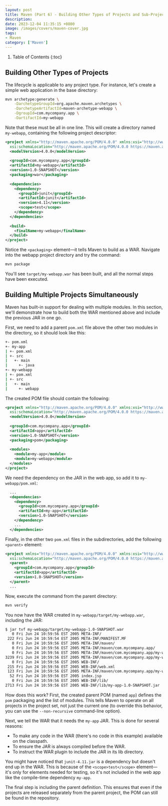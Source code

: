 ```yaml
---
layout: post 
title: Maven (Part 6) - Building Other Types of Projects and Sub-Projects
description:
date: 2023-12-04 11:35:15 +0800 
image: /images/covers/maven-cover.jpg
tags:
- Maven
category: ['Maven']
---
```


1. Table of Contents
{:toc}

## Building Other Types of Projects

The lifecycle is applicable to any project type. For instance, let's create a simple web application in the base directory:

```bash
mvn archetype:generate \
    -DarchetypeGroupId=org.apache.maven.archetypes \
    -DarchetypeArtifactId=maven-archetype-webapp \
    -DgroupId=com.mycompany.app \
    -DartifactId=my-webapp
```

Note that these must be all in one line. This will create a directory named `my-webapp`, containing the following project descriptor:

```xml
<project xmlns="http://maven.apache.org/POM/4.0.0" xmlns:xsi="http://www.w3.org/2001/XMLSchema-instance"
  xsi:schemaLocation="http://maven.apache.org/POM/4.0.0 https://maven.apache.org/xsd/maven-4.0.0.xsd">
  <modelVersion>4.0.0</modelVersion>
 
  <groupId>com.mycompany.app</groupId>
  <artifactId>my-webapp</artifactId>
  <version>1.0-SNAPSHOT</version>
  <packaging>war</packaging>
 
  <dependencies>
    <dependency>
      <groupId>junit</groupId>
      <artifactId>junit</artifactId>
      <version>4.11</version>
      <scope>test</scope>
    </dependency>
  </dependencies>
 
  <build>
    <finalName>my-webapp</finalName>
  </build>
</project>
```

Notice the `<packaging>` element—it tells Maven to build as a WAR. Navigate into the webapp project directory and try the command:

```bash
mvn package
```

You'll see `target/my-webapp.war` has been built, and all the normal steps have been executed.

## Building Multiple Projects Simultaneously

Maven has built-in support for dealing with multiple modules. In this section, we'll demonstrate how to build both the WAR mentioned above and include the previous JAR in one go.

First, we need to add a parent `pom.xml` file above the other two modules in the directory, so it should look like this:

```bash
+- pom.xml
+- my-app
| +- pom.xml
| +- src
|   +- main
|     +- java
+- my-webapp
| +- pom.xml
| +- src
|   +- main
|     +- webapp
```

The created POM file should contain the following:

```xml
<project xmlns="http://maven.apache.org/POM/4.0.0" xmlns:xsi="http://www.w3.org/2001/XMLSchema-instance"
  xsi:schemaLocation="http://maven.apache.org/POM/4.0.0 https://maven.apache.org/xsd/maven-4.0.0.xsd">
  <modelVersion>4.0.0</modelVersion>
 
  <groupId>com.mycompany.app</groupId>
  <artifactId>app</artifactId>
  <version>1.0-SNAPSHOT</version>
  <packaging>pom</packaging>
 
  <modules>
    <module>my-app</module>
    <module>my-webapp</module>
  </modules>
</project>
```

We need the dependency on the JAR in the web app, so add it to `my-webapp/pom.xml`:

```xml
  ...
  <dependencies>
    <dependency>
      <groupId>com.mycompany.app</groupId>
      <artifactId>my-app</artifactId>
      <version>1.0-SNAPSHOT</version>
    </dependency>
    ...
  </dependencies>
```

Finally, in the other two `pom.xml` files in the subdirectories, add the following `<parent>` element:

```xml
<project xmlns="http://maven.apache.org/POM/4.0.0" xmlns:xsi="http://www.w3.org/2001/XMLSchema-instance"
  xsi:schemaLocation="http://maven.apache.org/POM/4.0.0 https://maven.apache.org/xsd/maven-4.0.0.xsd">
  <parent>
    <groupId>com.mycompany.app</groupId>
    <artifactId>app</artifactId>
    <version>1.0-SNAPSHOT</version>
  </parent>
  ...
```

Now, execute the command from the parent directory:

```bash
mvn verify
```

You now have the WAR created in `my-webapp/target/my-webapp.war`, including the JAR:

```bash
$ jar tvf my-webapp/target/my-webapp-1.0-SNAPSHOT.war
   0 Fri Jun 24 10:59:56 EST 2005 META-INF/
 222 Fri Jun 24 10:59:54 EST 2005 META-INF/MANIFEST.MF
   0 Fri Jun 24 10:59:56 EST 2005 META-INF/maven/
   0 Fri Jun 24 10:59:56 EST 2005 META-INF/maven/com.mycompany.app/
   0 Fri Jun 24 10:59:56 EST 2005 META-INF/maven/com.mycompany.app/my-webapp/
3239 Fri Jun 24 10:59:56 EST 2005 META-INF/maven/com.mycompany.app/my-webapp/pom.xml
   0 Fri Jun 24 10:59:56 EST 2005 WEB-INF/
 215 Fri Jun 24 10:59:56 EST 2005 WEB-INF/web.xml
 123 Fri Jun 24 10:59:56 EST 2005 META-INF/maven/com.mycompany.app/my-webapp/pom.properties
  52 Fri Jun 24 10:59:56 EST 2005 index.jsp
   0 Fri Jun 24 10:59:56 EST 2005 WEB-INF/lib/
2713 Fri Jun 24 10:59:56 EST 2005 WEB-INF/lib/my-app-1.0-SNAPSHOT.jar
```

How does this work? First, the created parent POM (named `app`) defines the `pom` packaging and the list of modules. This tells Maven to operate on all projects in the project set, not just the current one (to override this behavior, you can use the `--non-recursive` command-line option).

Next, we tell the WAR that it needs the `my-app` JAR. This is done for several reasons:

- To make any code in the WAR (there's no code in this example) available on the classpath.
- To ensure the JAR is always compiled before the WAR.
- To instruct the WAR plugin to include the JAR in its lib directory.

You might have noticed that `junit-4.11.jar` is a dependency but doesn't end up in the WAR. This is because of the `<scope>test</scope>` element—it's only for elements needed for testing, so it's not included in the web app like the compile-time dependency `my-app`.

The final step is including the parent definition. This ensures that even if the projects are released separately from the parent project, the POM can still be found in the repository.

